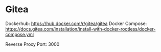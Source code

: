 # Gitea

Dockerhub: https://hub.docker.com/r/gitea/gitea
Docker Compose: https://docs.gitea.com/installation/install-with-docker-rootless/docker-compose.yml

Reverse Proxy Port: 3000

